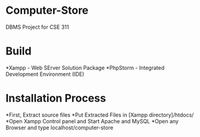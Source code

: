 # Computer-Store
 DBMS Project for CSE 311
# Build 
*Xampp - Web SErver Solution Package 
*PhpStorm - Integrated Development Environment (IDE)
# Installation Process
*First, Extract source files 
*Put Extracted Files in [Xampp directory]/htdocs/
*Open Xampp Control panel and Start Apache and MySQL
*Open any Browser and type localhost/computer-store 

